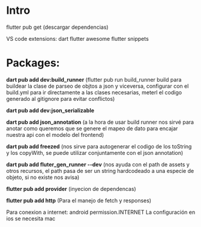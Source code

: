 
# Intro

flutter pub get (descargar dependencias)

VS code extensions:
dart
flutter
awesome flutter snippets

# Packages:

**dart pub add dev:build_runner** 
(flutter pub run build_runner build para buildear la clase de parseo de objtos a json y viceversa, configurar con el build.yml para ir directamente a las clases necesarias, meterl el codigo generado al gitignore para evitar conflictos)

**dart pub add dev:json_serializable**

**dart pub add json_annotation**
(a la hora de usar build runner nos sirvé para anotar como queremos que se genere el mapeo de dato para encajar nuestra api con el modelo del frontend)

**dart pub add freezed**
(nos sirve para autogenerar el codigo de los toString y los copyWith, se puede utilizar conjuntamente con el json annotation)

**dart pub add fluter_gen_runner --dev** 
(nos ayuda con el path de assets y otros recursos, el path pasa de ser un string hardcodeado a una especie de objeto, si no existe nos avisa)

**flutter pub add provider**
(inyecion de dependencas)

**flutter pub add http** (Para el manejo de fetch y responses)

Para conexion a internet:
android permission.INTERNET
La configuración en ios se necesita mac
